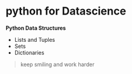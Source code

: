 # python for Datascience
 
 **Python Data Structures**
 
 -	Lists and Tuples
 - Sets
 - Dictionaries


> keep smiling and work harder

